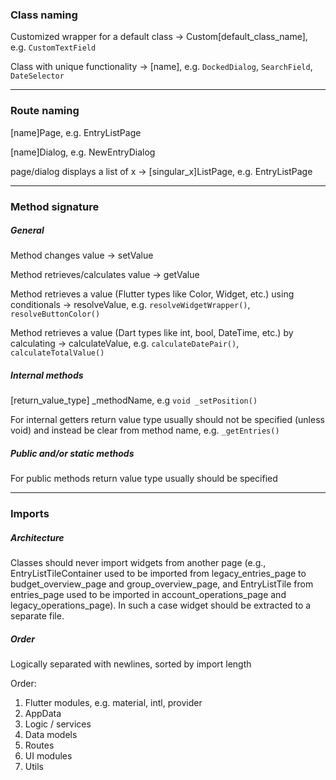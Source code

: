 ### Class naming
Customized wrapper for a default class -> Custom[default_class_name], e.g. `CustomTextField`

Class with unique functionality -> [name], e.g. `DockedDialog`, `SearchField`, `DateSelector`

---
### Route naming
[name]Page, e.g. EntryListPage

[name]Dialog, e.g. NewEntryDialog

page/dialog displays a list of x -> [singular_x]ListPage, e.g. EntryListPage

---
### Method signature
##### General
Method changes value -> setValue

Method retrieves/calculates value -> getValue

Method retrieves a value (Flutter types like Color, Widget, etc.) using conditionals -> resolveValue, e.g. 
`resolveWidgetWrapper()`, `resolveButtonColor()`

Method retrieves a value (Dart types like int, bool, DateTime, etc.) by calculating -> calculateValue, e.g. 
`calculateDatePair()`, `calculateTotalValue()`

##### Internal methods 
[return_value_type] _methodName, e.g `void _setPosition()`

For internal getters return value type usually should not be specified (unless void) and instead be clear from 
method name, e.g. `_getEntries()`

##### Public and/or static methods
For public methods return value type usually should be specified

---
### Imports
##### Architecture
Classes should never import widgets from another page (e.g., EntryListTileContainer used to be imported from 
legacy_entries_page to budget_overview_page and group_overview_page, and EntryListTile from entries_page used 
to be imported in account_operations_page and legacy_operations_page). In such a case widget should be extracted
to a separate file.

##### Order
Logically separated with newlines, sorted by import length

Order:
1) Flutter modules, e.g. material, intl, provider
2) AppData
3) Logic / services
4) Data models
5) Routes
6) UI modules
7) Utils

